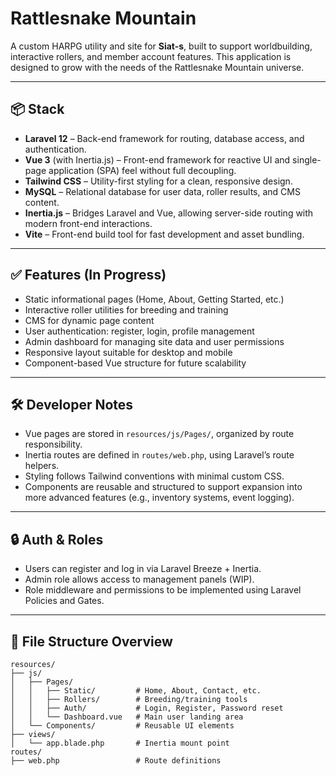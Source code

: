 # Rattlesnake Mountain

A custom HARPG utility and site for **Siat-s**, built to support worldbuilding, interactive rollers, and member account features. This application is designed to grow with the needs of the Rattlesnake Mountain universe.

---

## 📦 Stack

- **Laravel 12** – Back-end framework for routing, database access, and authentication.
- **Vue 3** (with Inertia.js) – Front-end framework for reactive UI and single-page application (SPA) feel without full decoupling.
- **Tailwind CSS** – Utility-first styling for a clean, responsive design.
- **MySQL** – Relational database for user data, roller results, and CMS content.
- **Inertia.js** – Bridges Laravel and Vue, allowing server-side routing with modern front-end interactions.
- **Vite** – Front-end build tool for fast development and asset bundling.

---

## ✅ Features (In Progress)

- Static informational pages (Home, About, Getting Started, etc.)
- Interactive roller utilities for breeding and training
- CMS for dynamic page content
- User authentication: register, login, profile management
- Admin dashboard for managing site data and user permissions
- Responsive layout suitable for desktop and mobile
- Component-based Vue structure for future scalability

---

## 🛠 Developer Notes

- Vue pages are stored in `resources/js/Pages/`, organized by route responsibility.
- Inertia routes are defined in `routes/web.php`, using Laravel’s route helpers.
- Styling follows Tailwind conventions with minimal custom CSS.
- Components are reusable and structured to support expansion into more advanced features (e.g., inventory systems, event logging).

---

## 🔒 Auth & Roles

- Users can register and log in via Laravel Breeze + Inertia.
- Admin role allows access to management panels (WIP).
- Role middleware and permissions to be implemented using Laravel Policies and Gates.

---

## 📂 File Structure Overview

```plaintext
resources/
├── js/
│   ├── Pages/
│   │   ├── Static/         # Home, About, Contact, etc.
│   │   ├── Rollers/        # Breeding/training tools
│   │   ├── Auth/           # Login, Register, Password reset
│   │   └── Dashboard.vue   # Main user landing area
│   └── Components/         # Reusable UI elements
├── views/
│   └── app.blade.php       # Inertia mount point
routes/
├── web.php                 # Route definitions
